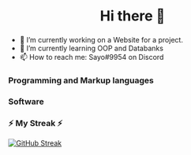 <div align="center">
    <h1> Hi there 👋 </h1>
</div>


### 

- 🔭 I’m currently working on a Website for a project.
- 🌱 I’m currently learning OOP and Databanks
- 📫 How to reach me: Sayo#9954 on Discord

### Programming and Markup languages



### Software


### ⚡ My Streak ⚡

[![GitHub Streak](https://streak-stats.demolab.com?user=notsayo&theme=dark&hide_border=true)](https://git.io/streak-stats)
<!--
**NotSayo/notsayo** is a ✨ _special_ ✨ repository because its `README.md` (this file) appears on your GitHub profile.

Here are some ideas to get you started:

- 🔭 I’m currently working on ...
- 🌱 I’m currently learning ...
- 👯 I’m looking to collaborate on ...
- 🤔 I’m looking for help with ...
- 💬 Ask me about ...
- 📫 How to reach me: ...
- 😄 Pronouns: ...
- ⚡ Fun fact: ...
-->
